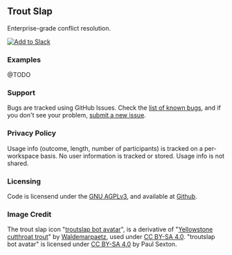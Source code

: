 ## Trout Slap

Enterprise-grade conflict resolution.

[![Add to Slack](https://platform.slack-edge.com/img/add_to_slack.png)](https://troutslap.psexton.net/install)

### Examples

@TODO

### Support

Bugs are tracked using GitHub Issues. Check the [list of known bugs](https://github.com/psexton/troutslap/issues?q=is%3Aissue+is%3Aopen+label%3Abug), and if you don't see your problem, [submit a new issue](https://github.com/psexton/troutslap/issues/new).

### Privacy Policy

Usage info (outcome, length, number of participants) is tracked on a per-workspace basis. No user information is tracked or stored. Usage info is not shared.

### Licensing

Code is licensend under the [GNU AGPLv3](https://choosealicense.com/licenses/agpl-3.0/), and available at [Github](https://github.com/psexton/troutslap). 

### Image Credit

The trout slap icon "[troutslap bot avatar](avatar.jpg)", is a derivative of "[Yellowstone cutthroat trout](https://commons.wikimedia.org/wiki/File:Yellowstone_cutthroat_trout.jpg)" by [Waldemarpaetz](https://commons.wikimedia.org/w/index.php?title=User:Waldemarpaetz), used under [CC BY-SA 4.0](https://creativecommons.org/licenses/by-sa/4.0/). "troutslap bot avatar" is licensed under [CC BY-SA 4.0](https://creativecommons.org/licenses/by-sa/4.0/) by Paul Sexton.
